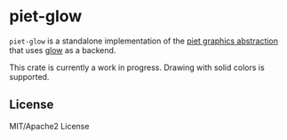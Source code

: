 # piet-glow

`piet-glow` is a standalone implementation of the [piet graphics abstraction] that uses [glow] as a backend.

This crate is currently a work in progress. Drawing with solid colors is supported.

[piet graphics abstraction]: https://crates.io/crates/piet
[glow]: https://crates.io/crates/glow

## License

MIT/Apache2 License

